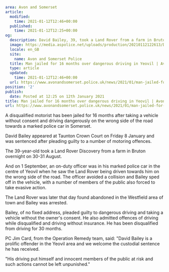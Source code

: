 ```yaml
area: Avon and Somerset
article:
  modified:
    time: 2021-01-12T12:46+00:00
  published:
    time: 2021-01-12T12:25+00:00
og:
  description: David Bailey, 39, took a Land Rover from a farm in Bruton without the owner&#039;s consent in August.
  image: https://media.aspolice.net/uploads/production/20210112122613/David-Bailey-web.jpg
  locale: en_GB
  site:
    name: Avon and Somerset Police
  title: Man jailed for 16 months over dangerous driving in Yeovil | Avon and Somerset Police
  type: article
  updated:
    time: 2021-01-12T12:46+00:00
  url: https://www.avonandsomerset.police.uk/news/2021/01/man-jailed-for-16-months-over-dangerous-driving-in-yeovil/
position: '2'
publish:
  date: Posted at 12:25 on 12th January 2021
title: Man jailed for 16 months over dangerous driving in Yeovil | Avon and Somerset Police
url: https://www.avonandsomerset.police.uk/news/2021/01/man-jailed-for-16-months-over-dangerous-driving-in-yeovil/
```

A disqualified motorist has been jailed for 16 months after taking a vehicle without consent and driving dangerously on the wrong side of the road towards a marked police car in Somerset.

David Bailey appeared at Taunton Crown Court on Friday 8 January and was sentenced after pleading guilty to a number of motoring offences.

The 39-year-old took a Land Rover Discovery from a farm in Bruton overnight on 30-31 August.

And on 1 September, an on-duty officer was in his marked police car in the centre of Yeovil when he saw the Land Rover being driven towards him on the wrong side of the road. The officer avoided a collision and Bailey sped off in the vehicle, with a number of members of the public also forced to take evasive action.

The Land Rover was later that day found abandoned in the Westfield area of town and Bailey was arrested.

Bailey, of no fixed address, pleaded guilty to dangerous driving and taking a vehicle without the owner's consent. He also admitted offences of driving while disqualified and driving without insurance. He has been disqualified from driving for 30 months.

PC Jim Card, from the Operation Remedy team, said: "David Bailey is a prolific offender in the Yeovil area and we welcome the custodial sentence he has received.

"His driving put himself and innocent members of the public at risk and such actions cannot be left unpunished."
